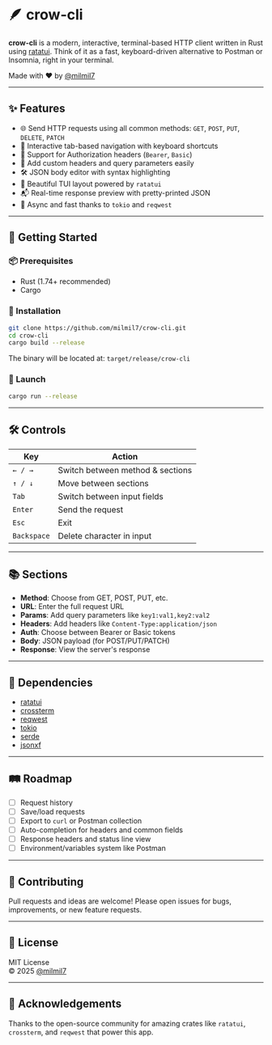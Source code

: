 # 🪶 crow-cli

**crow-cli** is a modern, interactive, terminal-based HTTP client written in Rust using [ratatui](https://github.com/ratatui-org/ratatui). Think of it as a fast, keyboard-driven alternative to Postman or Insomnia, right in your terminal.

Made with ❤️ by [@milmil7](https://github.com/milmil7)

---

## ✨ Features

- 🌐 Send HTTP requests using all common methods: `GET`, `POST`, `PUT`, `DELETE`, `PATCH`
- 🧭 Interactive tab-based navigation with keyboard shortcuts
- 🔐 Support for Authorization headers (`Bearer`, `Basic`)
- 🧾 Add custom headers and query parameters easily
- 🛠️ JSON body editor with syntax highlighting
- 🎨 Beautiful TUI layout powered by `ratatui`
- 📬 Real-time response preview with pretty-printed JSON
- 🧵 Async and fast thanks to `tokio` and `reqwest`

---

## 🚀 Getting Started

### 📦 Prerequisites

- Rust (1.74+ recommended)
- Cargo

### 🔧 Installation

```bash
git clone https://github.com/milmil7/crow-cli.git
cd crow-cli
cargo build --release
```

The binary will be located at: `target/release/crow-cli`

### 🦅 Launch

```bash
cargo run --release
```

---

## 🛠️ Controls

| Key         | Action                           |
|-------------|----------------------------------|
| `← / →`     | Switch between method & sections |
| `↑ / ↓`     | Move between sections            |
| `Tab`       | Switch between input fields      |
| `Enter`     | Send the request                 |
| `Esc`       | Exit                             |
| `Backspace` | Delete character in input        |

---

## 📚 Sections

- **Method**: Choose from GET, POST, PUT, etc.
- **URL**: Enter the full request URL
- **Params**: Add query parameters like `key1:val1,key2:val2`
- **Headers**: Add headers like `Content-Type:application/json`
- **Auth**: Choose between Bearer or Basic tokens
- **Body**: JSON payload (for POST/PUT/PATCH)
- **Response**: View the server's response

---

## 🔧 Dependencies

- [ratatui](https://github.com/ratatui-org/ratatui)
- [crossterm](https://github.com/crossterm-rs/crossterm)
- [reqwest](https://github.com/seanmonstar/reqwest)
- [tokio](https://github.com/tokio-rs/tokio)
- [serde](https://github.com/serde-rs/serde)
- [jsonxf](https://github.com/LukeMathWalker/jsonxf)

---

## 🛤️ Roadmap

- [ ] Request history
- [ ] Save/load requests
- [ ] Export to `curl` or Postman collection
- [ ] Auto-completion for headers and common fields
- [ ] Response headers and status line view
- [ ] Environment/variables system like Postman

---

## 🤝 Contributing

Pull requests and ideas are welcome! Please open issues for bugs, improvements, or new feature requests.

---

## 📄 License

MIT License  
© 2025 [@milmil7](https://github.com/milmil7)

---

## 🌟 Acknowledgements

Thanks to the open-source community for amazing crates like `ratatui`, `crossterm`, and `reqwest` that power this app.